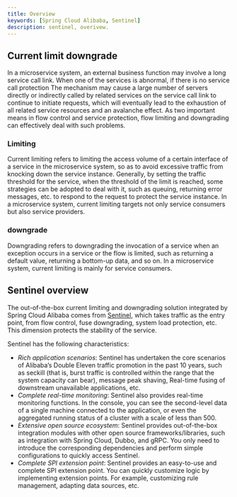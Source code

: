 ```yaml
---
title: Overview
keywords: [Spring Cloud Alibaba, Sentinel]
description: sentinel, overivew.
---
```


## Current limit downgrade

In a microservice system, an external business function may involve a long service call link. When one of the services is abnormal, if there is no service call protection
The mechanism may cause a large number of servers directly or indirectly called by related services on the service call link to continue to initiate requests, which will eventually lead to the exhaustion of all related service resources and an avalanche effect. As two important means in flow control and service protection, flow limiting and downgrading can effectively deal with such problems.

### Limiting

Current limiting refers to limiting the access volume of a certain interface of a service in the microservice system, so as to avoid excessive traffic from knocking down the service instance. Generally, by setting the traffic threshold for the service, when the threshold of the limit is reached, some strategies can be adopted to deal with it, such as queuing, returning error messages, etc. to respond to the request to protect the service instance. In a microservice system, current limiting targets not only service consumers but also service providers.

### downgrade

Downgrading refers to downgrading the invocation of a service when an exception occurs in a service or the flow is limited, such as returning a default value, returning a bottom-up data, and so on. In a microservice system, current limiting is mainly for service consumers.

## Sentinel overview

The out-of-the-box current limiting and downgrading solution integrated by Spring Cloud Alibaba comes from [Sentinel](https://github.com/alibaba/Sentinel), which takes traffic as the entry point, from flow control, fuse downgrading, system load protection, etc. This dimension protects the stability of the service.

Sentinel has the following characteristics:

- _Rich application scenarios_: Sentinel has undertaken the core scenarios of Alibaba’s Double Eleven traffic promotion in the past 10 years, such as seckill (that is, burst traffic is controlled within the range that the system capacity can bear), message peak shaving, Real-time fusing of downstream unavailable applications, etc.
- _Complete real-time monitoring_: Sentinel also provides real-time monitoring functions. In the console, you can see the second-level data of a single machine connected to the application, or even the aggregated running status of a cluster with a scale of less than 500.
- _Extensive open source ecosystem_: Sentinel provides out-of-the-box integration modules with other open source frameworks/libraries, such as integration with Spring Cloud, Dubbo, and gRPC. You only need to introduce the corresponding dependencies and perform simple configurations to quickly access Sentinel.
- _Complete SPI extension point_: Sentinel provides an easy-to-use and complete SPI extension point. You can quickly customize logic by implementing extension points. For example, customizing rule management, adapting data sources, etc.
